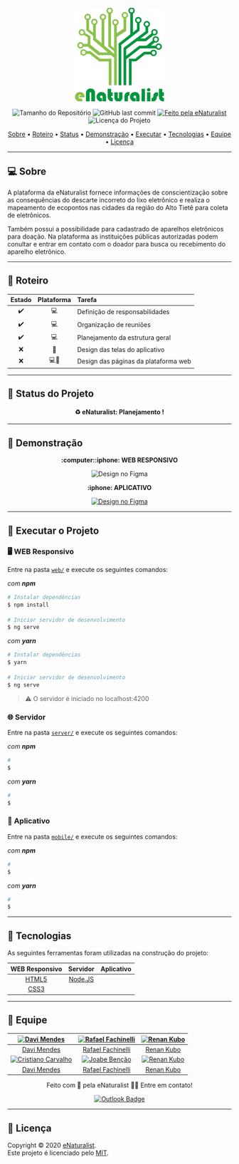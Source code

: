 <p align="center">
  <img alt="eNaturalist" src="./.github/logoIcon.png" width="200" height="210"/>
<p>

<p align="center"> 
  <img alt="Tamanho do Repositório" src="https://img.shields.io/github/repo-size/rafaelfachinelli/eNaturalist?color=219653&style=for-the-badge">
  <img alt="GitHub last commit" src="https://img.shields.io/github/last-commit/rafaelfachinelli/eNaturalist?color=219653&style=for-the-badge">
  <a href="https://github.com/rafaelfachinelli">
    <img alt="Feito pela eNaturalist" src="https://img.shields.io/badge/Team-eNaturalist-%219653?color=219653&style=for-the-badge">
  </a>
  <img alt="Licença do Projeto" src="https://img.shields.io/github/license/rafaelfachinelli/Proffy?color=219653&style=for-the-badge"/>
<p>

<p align="center">
 <a href="#computer-sobre">Sobre</a> •
 <a href="#memo-roteiro">Roteiro</a> •
 <a href="#triangular_ruler-status-do-projeto">Status</a> •
 <a href="#movie_camera-demonstração">Demonstração</a> •
 <a href="#dvd-executar-o-projeto">Executar</a> •
 <a href="#hammer-tecnologias">Tecnologias</a> •
 <a href="#pray-equipe">Equipe</a> •
 <a href="#page_facing_up-licença">Licença</a>
</p>

---
## :computer: Sobre

A plataforma da eNaturalist fornece informações de conscientização sobre as consequências do descarte incorreto do lixo eletrônico e realiza o mapeamento de ecopontos nas cidades da região do Alto Tietê para coleta de eletrônicos.

Também possui a possibilidade para cadastrado de aparelhos eletrônicos para doação. Na plataforma as instituições públicas autorizadas podem conultar e entrar em contato com o doador para busca ou recebimento do aparelho eletrônico.

---
## :memo: **Roteiro**

<div align="center">

|      Estado      |     Plataforma   |     Tarefa    |
|      :---:       |       :---:      |      :---     |
|:heavy_check_mark:|:computer:        |Definição de responsabilidades|
|:heavy_check_mark:|:computer:        |Organização de reuniões|
|:heavy_check_mark:|:computer:        |Planejamento da estrutura geral|
|:x:		   |:iphone:          |Design das telas do aplicativo|
|:x:		   |:computer::iphone:          |Design das páginas da plataforma web|

</div>

---
## :triangular_ruler: **Status do Projeto**

<h4 align="center"> 
	♻️ eNaturalist: Planejamento !
</h4>

---
## :movie_camera: **Demonstração**

<p align="center"><b> :computer::iphone: WEB RESPONSIVO </b>
</p>

<p align="center"><img alt="Design no Figma" src="https://img.shields.io/badge/FIGMA-Em_Breve-219653?logo=figma&style=for-the-badge&link=https://github.com/rafaelfachinelli/eNaturalist"/></p>

<p align="center"><b> :iphone: APLICATIVO </b></p>

<p align="center"><a href="https://www.figma.com/file/beUXYOnXPGzZzTtthK9jw4/eNaturalist?node-id=0%3A1"><img alt="Design no Figma" src="https://img.shields.io/badge/FIGMA-Em_Desenvolvimento-219653?logo=figma&style=for-the-badge&link=https://github.com/rafaelfachinelli/eNaturalist"/></a></p>

---
## :dvd: **Executar o Projeto**

### :desktop_computer: **WEB Responsivo**

Entre na pasta [`web/`](web/) e execute os seguintes comandos:

_com **npm**_

```bash
# Instalar dependências
$ npm install

# Iniciar servidor de desenvolvimento
$ ng serve
```

_com **yarn**_

```bash
# Instalar dependências
$ yarn

# Iniciar servidor de desenvolvimento
$ ng serve
```

> ⚠️ O servidor é iniciado no localhost:4200

### :globe_with_meridians: **Servidor**

Entre na pasta [`server/`](server/) e execute os seguintes comandos:

_com **npm**_

```bash
# 
$ 
```

_com **yarn**_

```bash
# 
$ 
```

### :iphone: **Aplicativo**

Entre na pasta [`mobile/`](mobile/) e execute os seguintes comandos:

_com **npm**_

```bash
# 
$ 
```

_com **yarn**_

```bash
# 
$ 
```

---

## :hammer: **Tecnologias**

As seguintes ferramentas foram utilizadas na construção do projeto:

<div align="center">

|WEB Responsivo								|Servidor					|Aplicativo|
|:---:									|:---:						|:---:|
|[HTML5](https://developer.mozilla.org/pt-BR/docs/Web/HTML/HTML5)	|[Node.JS](https://nodejs.org/pt-br/)		||
|[CSS3](https://developer.mozilla.org/pt-BR/docs/Archive/CSS3)		|||

</div>

---
## :pray: **Equipe**

<div align="center">

|<a href="https://github.com/DaviMendes-S"><img src="https://avatars0.githubusercontent.com/u/66315929?s=460&u=fdcb45a4ce343f5f4966155aadce49d3a61078cd&v=4" width="100px;" alt="Davi Mendes"/></a> | <a href="https://github.com/rafaelfachinelli"><img src="https://avatars3.githubusercontent.com/u/19878139?s=460&u=278a6f44f49af3c8edb13a811f7654dfe6e89341&v=4" width="100px;" alt="Rafael Fachinelli"/></a> | <a href="https://github.com/RenanKubo"><img src="https://avatars3.githubusercontent.com/u/66316370?s=460&v=4" width="100px;" alt="Renan Kubo"/></a> |
|:---:|:---:|:---:|
|<a href="https://github.com/DaviMendes-S">Davi Mendes</a> | <a href="https://github.com/rafaelfachinelli">Rafael Fachinelli</a> | <a href="https://github.com/RenanKubo">Renan Kubo</a>|
|<a href="https://github.com/cris141187"><img src="https://avatars1.githubusercontent.com/u/65961863?s=460&u=6bad8c345703b83adadfaf2bfd08217b3803e1a4&v=4" width="100px;" alt="Cristiano Carvalho"/></a> | <a href="https://github.com/J0BS013"><img src="https://avatars0.githubusercontent.com/u/55113897?s=460&u=93ed0229a40a6cd12f1e687da9ab9247dda644f4&v=4" width="100px;" alt="Joabe Benção"/></a> | <a href="https://github.com/RenanKubo"><img src="https://avatars3.githubusercontent.com/u/66316370?s=460&v=4" width="100px;" alt="Renan Kubo"/></a> |
|<a href="https://github.com/DaviMendes-S">Davi Mendes</a> | <a href="https://github.com/rafaelfachinelli">Rafael Fachinelli</a> | <a href="https://github.com/RenanKubo">Renan Kubo</a>|

Feito com 💚 pela eNaturalist 👋🏽 Entre em contato!

[![Outlook Badge](https://img.shields.io/badge/-enaturalist.fatec@gmail.com-D14836?style=flat-square&logo=gmail&logoColor=white&link=mailto:enaturalist.fatec@gmail.com)](mailto:enaturalist.fatec@gmail.com)

</div>

---
## :page_facing_up: **Licença**

Copyright © 2020 [eNaturalist](https://github.com/rafaelfachinelli).<br />
Este projeto é licenciado pelo [MIT](./LICENSE).
